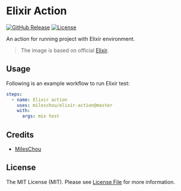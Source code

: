 # Elixir Action 

[![GitHub Release][ico-release]][link-github-release]
[![License][ico-license]](LICENSE)

An action for running project with Elixir environment.

> The image is based on official [Elixir](https://hub.docker.com/_/elixir/).

## Usage
   
Following is an example workflow to run Elixir test:

```yaml
steps:
  - name: Elixir action
    uses: mileschou/elixir-action@master
    with:
      args: mix test
```

## Credits

* [MilesChou](https://github.com/MilesChou)

## License

The MIT License (MIT). Please see [License File](LICENSE) for more information.

[ico-release]: https://img.shields.io/github/tag/MilesChou/elixir-action.svg
[ico-license]: https://img.shields.io/badge/license-MIT-brightgreen.svg
[link-github-release]: https://github.com/MilesChou/elixir-action/releases
